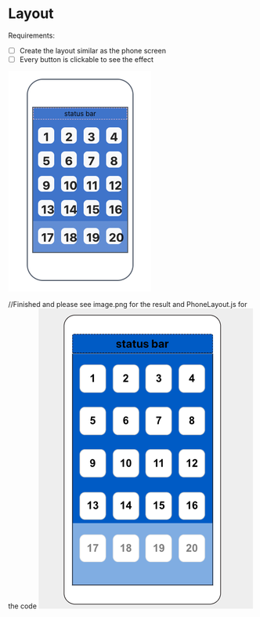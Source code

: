 # Layout

Requirements:

- [ ] Create the layout similar as the phone screen
- [ ] Every button is clickable to see the effect

![layout](./layout.png)

//Finished and please see image.png for the result and PhoneLayout.js for the code
![alt text](image.png)